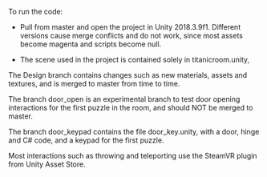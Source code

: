To run the code:

- Pull from master and open the project in Unity 2018.3.9f1. Different versions cause merge conflicts and do not work, since most assets become magenta and scripts become null.

- The scene used in the project is contained solely in titanicroom.unity, 

The Design branch contains changes such as new materials, assets and textures, and is merged to master from time to time. 

The branch door_open is an experimental branch to test door opening interactions for the first puzzle in the room, and should NOT be merged to master.

The branch door_keypad contains the file door_key.unity, with a door, hinge and C# code, and a keypad for the first puzzle.

Most interactions such as throwing and teleporting use the SteamVR plugin from Unity Asset Store.
